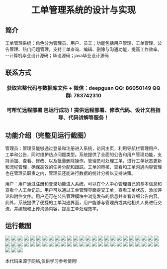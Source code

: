 <p><h1 align="center">工单管理系统的设计与实现</h1></p>

## 简介
工单管理系统：角色分为管理员、用户、员工；功能包括用户管理、工单管理、公告管理、热门问题管理，支持工单查询、编辑、删除与沟通功能，提高工作效率。    --计算机毕业设计源码；毕设源码；java毕业设计源码


## 联系方式
<p><h3 align="center">获取完整代码与数据库文件 + 微信：deepguan QQ: 86050149 QQ群: 783742310</h3></p>
<p><h3 align="center">可帮忙远程部署 包运行成功！提供远程部署、修改代码、设计文档指导、代码讲解等服务！</h3></p>

## 功能介绍（完整见运行截图）
管理员：管理员能够通过登录和注册进入系统，访问主页，利用导航栏管理用户、工单和公告，同时维护热点问题类型。系统提供了全面的公告和用户管理功能，支持添加、查看、修改、以及批量删除操作。管理员可处理工单，进行工单状态更新和流程管理，确保高效的任务分配和跟踪。工单的审核、查看和工单沟通内容管理也在管理员职责之内，管理员还能进行数据的统计分析以支持决策。

用户：用户通过注册和登录功能进入系统，可以在个人中心管理自己的基本信息和查看个人工单记录。用户可以通过工单管理界面提交工单，查看工单状态，添加评论和附件文件。用户还可在公告管理模块中浏览发布的信息并查看详细公告内容。此外，系统提供了便捷的工单沟通界面，用户能够与管理员或其他相关人员进行交流，并编辑和上传沟通内容，提高工单处理效率。


## 运行截图
![](img/001.jpg)
![](img/002.jpg)
![](img/003.jpg)
![](img/004.jpg)
![](img/005.jpg)
![](img/006.jpg)
![](img/007.jpg)
![](img/008.jpg)
![](img/009.jpg)
![](img/010.jpg)
![](img/011.jpg)
![](img/012.jpg)
![](img/013.jpg)
![](img/014.jpg)
![](img/015.jpg)
![](img/016.jpg)
![](img/017.jpg)
![](img/018.jpg)
![](img/019.jpg)
![](img/020.jpg)
![](img/021.jpg)
![](img/022.jpg)
![](img/023.jpg)
![](img/024.jpg)
![](img/025.jpg)
![](img/026.jpg)
![](img/027.jpg)
![](img/028.jpg)
![](img/029.jpg)
![](img/030.jpg)
![](img/031.jpg)
![](img/032.jpg)
![](img/033.jpg)
![](img/034.jpg)
![](img/035.jpg)
![](img/036.jpg)
![](img/037.jpg)
![](img/038.jpg)
![](img/039.jpg)
![](img/040.jpg)
![](img/041.jpg)
![](img/042.jpg)
![](img/043.jpg)
![](img/044.jpg)
![](img/045.jpg)
![](img/046.jpg)
![](img/047.jpg)
![](img/048.jpg)
![](img/049.jpg)
![](img/050.jpg)
![](img/051.jpg)
![](img/052.jpg)
![](img/053.jpg)

<p>本代码来源于网络,仅供学习参考使用!</p>
